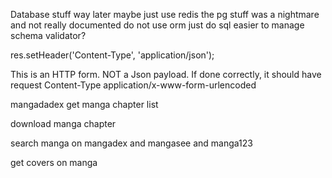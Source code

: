 Database stuff way later
maybe just use redis the pg stuff was a nightmare and not really documented
do not use orm just do sql easier to manage
schema validator?

res.setHeader('Content-Type', 'application/json');

This is an HTTP form. NOT a Json payload. If done correctly, it should have request Content-Type application/x-www-form-urlencoded

mangadadex get manga chapter list


download manga chapter

search manga on mangadex and mangasee and manga123

get covers on manga